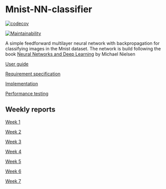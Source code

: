 # Mnist-NN-classifier



[![codecov](https://codecov.io/gh/tumajote/Mnist-NN-classifier/branch/master/graph/badge.svg)](https://codecov.io/gh/tumajote/Mnist-NN-classifier)

[![Maintainability](https://api.codeclimate.com/v1/badges/62dee7d6e0dce64e9db5/maintainability)](https://codeclimate.com/github/tumajote/Mnist-NN-classifier/maintainability)


A simple feedforward multilayer neural network with backpropagation for classifying images in the Mnist dataset. The network is build following the book [Neural Networks and Deep Learning](http://neuralnetworksanddeeplearning.com/index.html) by Michael Nielsen 

[User guide](https://github.com/tumajote/Mnist-NN-classifier/blob/master/Documentation/user_guide.md)

[Requirement specification](https://github.com/tumajote/Mnist-NN-classifier/blob/master/Documentation/Requirement_specification.md)

[Implementation](https://github.com/tumajote/Mnist-NN-classifier/blob/master/Documentation/Implementation.md)

[Performance testing](https://github.com/tumajote/Mnist-NN-classifier/blob/master/Documentation/Testing.md)

## Weekly reports

[Week 1](https://github.com/tumajote/Mnist-NN-classifier/blob/master/Documentation/Weekly_report_1.md)

[Week 2](https://github.com/tumajote/Mnist-NN-classifier/blob/master/Documentation/Weekly_report_2.md)

[Week 3](https://github.com/tumajote/Mnist-NN-classifier/blob/master/Documentation/Weekly_report_3.md)

[Week 4](https://github.com/tumajote/Mnist-NN-classifier/blob/master/Documentation/Weekly_report_4.md)

[Week 5](https://github.com/tumajote/Mnist-NN-classifier/blob/master/Documentation/Weekly_report_5.md)

[Week 6](https://github.com/tumajote/Mnist-NN-classifier/blob/master/Documentation/Weekly_report_6.md)

[Week 7](https://github.com/tumajote/Mnist-NN-classifier/blob/master/Documentation/Weekly_report_7.md)


